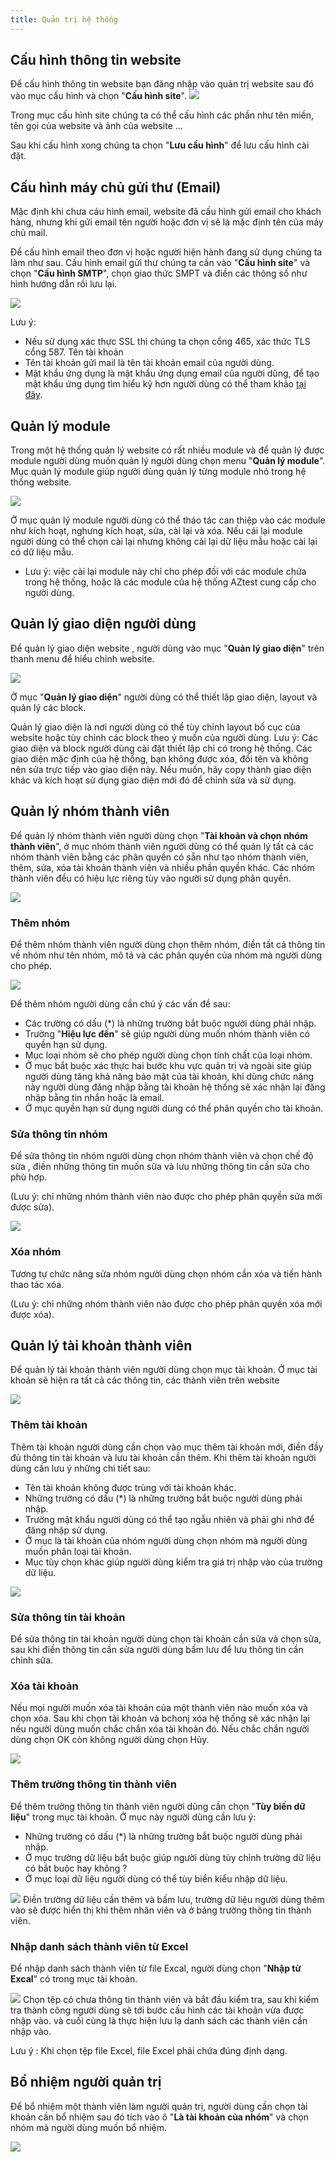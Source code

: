 ```yaml
---
title: Quản trị hệ thống
---
```


## Cấu hình thông tin website
Để cấu hình thông tin website bạn đăng nhập vào quản trị website sau đó vào mục cấu hình và chọn "**Cấu hình site**". 
![](images/system/cau_hinh_site.png)

Trong mục cấu hình site chúng ta có thể cấu hình các phần như tên miền, tên gọi của website và ảnh của website ... 

Sau khi cấu hình xong chúng ta chọn "**Lưu cấu hình**" để lưu cấu hình cài đặt.

## Cấu hình máy chủ gửi thư (Email)
Mặc định khi chưa cáu hình email, website đã cấu hình gửi email cho khách hàng, nhưng khi gửi email tên người hoặc đơn vị sẽ là mặc định tên của máy chủ mail.

Để  cấu hình email theo đơn vị hoặc người hiện hành đang sử dụng chúng ta làm như sau.
Cấu hình email gửi thư chúng ta cần vào "**Cấu hình site**" và chọn "**Cấu hình SMTP**", chọn giao thức SMPT và điền các thông số như hình hướng dẫn rồi lưu lại.

![](images/system/cau_hinh_email.png)

Lưu ý: 

* Nếu sử dụng xác thực SSL thì chúng ta chọn cổng 465, xác thức TLS cổng 587.
Tên tài khoản 
* Tên tài khoản gửi mail là tên tài khoản email của người dùng.
* Mật khẩu ứng dụng là mật khẩu ứng dụng email của người dùng, để tạo mật khẩu ứng dụng tìm hiểu kỹ hơn người dùng có thể tham khảo 
[tại đây](https://vsoft.com.vn/Blog/huong-dan-lay-mat-khau-ung-dung-mail-de-gui-mail-smtp-15.html).

## Quản lý module
Trong một hệ thống quản lý website có rất nhiều module và để quản lý được module người dùng muốn quản lý người dùng chọn menu "**Quản lý module**". Mục quản lý module giúp người dùng quản lý từng module nhỏ trong hệ thống website.

![](images/system/quan_ly_module.png)

Ở mục quản lý module người dùng có thể tháo tác can thiệp vào các module như kích hoạt, nghưng kích hoạt, sửa, cài lại và xóa.
Nếu cái lại module người dùng có thể chọn cài lại nhưng không cài lại dữ liệu mẫu hoặc cài lại có dữ liệu mẫu.

* Lưu ý: việc cài lại module này chỉ cho phép đối với các module chứa trong hệ thống, hoặc là các module của hệ thống AZtest cung cấp cho người dùng.

## Quản lý giao diện người dùng

Để quản lý giao diện website , người dùng vào mục "**Quản lý giao diện**" trên thanh menu để hiểu chỉnh website.

![](images/system/quan_ly_giao_dien.png)

Ở mục "**Quản lý giao diện**" người dùng có thể thiết lập giao diện, layout và quản lý các block.

Quản lý giao diện là nơi người dùng có thể tùy chỉnh layout bố cục của website hoặc tùy chỉnh các block theo ý muốn của người dùng.
Lưu ý: Các giao diện và block người dùng cài đặt thiết lập chỉ có trong hệ thống.
Các giao diện mặc định của hệ thống, bạn không được xóa, đổi tên và không nên sửa trực tiếp vào giao diện này. Nếu muốn, hãy copy thành giao diện khác và kích hoạt sử dụng giao diện mới đó để chỉnh sửa và sử dụng.

## Quản lý nhóm thành viên

Để quản lý nhóm thành viên người dùng chọn "**Tài khoản và chọn nhóm thành viên**", ở mục nhóm thành viên người dùng có thể quản lý tất cả các nhóm thành viên bằng các phân quyền có sẵn như tạo nhóm thành viên, thêm, sửa, xóa tài khoản thành viên và nhiều phần quyền khác. Các nhóm thành viên đều có hiệu lực riêng tùy vào người sử dụng phân quyền.

![](images/system/nhom_thanh_vien.png) 


### Thêm nhóm

Để thêm nhóm thành viên người dùng chọn thêm nhóm, điền tất cả thông tin về nhóm như tên nhóm, mô tả và các phân quyền của nhóm mà người dùng cho phép.

![](images/system/them_nhom_thanh_vien.png)

Để thêm nhóm người dùng cần chú ý các vấn đề sau:
* Các trường có dấu (*) là những trường bắt buộc người dùng phải nhập.
* Trường "**Hiệu lực đến**" sẽ giúp người dùng muốn nhóm thành viên có quyền hạn sử dụng.
* Mục loại nhóm sẽ cho phép người dùng chọn tính chất của loại nhóm.
* Ở mục bắt buộc xác thực hai bước khu vực quản trị và ngoài site giúp người dùng tăng khả năng bảo mật của tài khoản, khi dùng chức năng này người dùng đăng nhập bằng tài khoản hệ thống sẽ xác nhận lại đăng nhập bằng tin nhắn hoặc là email. 
* Ở mục quyền hạn sử dụng người dùng có thể phân quyền cho tài khoản.

### Sửa thông tin nhóm

Để sửa thông tin nhóm người dùng chọn nhóm thành viên và chọn chế độ sửa , điền những thông tin muốn sửa và lưu những thông tin cần sửa cho phù hợp.

(Lưu ý: chỉ những nhóm thành viên nào được cho phép phân quyền sửa mới được sửa).

![](images/system/sua_nhom.png)

### Xóa nhóm
Tương tự chức năng sửa nhóm người dùng chọn nhóm cần xóa và tiến hành thao tác xóa.

(Lưu ý: chỉ những nhóm thành viên nào được cho phép phân quyền xóa mới được xóa).


## Quản lý tài khoản thành viên

Để quản lý tài khoản thành viên người dùng chọn mục tài khoản. Ở mục tài khoản sẽ hiện ra tất cả các thông tin, các thành viên trên website

![](images/system/tai_khoan.png)

### Thêm tài khoản

Thêm tài khoản người dùng cần chọn vào mục thêm tài khoản mới, điền đầy đủ thông tin tài khoản và lưu tài khoản cần thêm. Khi thêm tài khoản người dùng cần lưu ý những chi tiết sau:

* Tên tài khoản không được trùng với tài khoản khác.
* Những trường có dấu (*) là những trường bắt buộc người dùng phải nhập.
* Trường mật khẩu người dùng có thể tạo ngẫu nhiên và phải ghi nhớ để đăng nhập sử dụng.
* Ở mục là tài khoản của nhóm người dùng chọn nhóm mà người dùng muốn phân loại tài khoản.
* Mục tùy chọn khác giúp người dùng kiểm tra giá trị nhập vào của trường dữ liệu.

![](images/system/them_tai_khoan.png)

### Sửa thông tin tài khoản

Để sửa thông tin tài khoản người dùng chọn tài khoản cần sửa và chọn sửa, sau khi điền thông tin cần sửa người dùng bấm lưu để lưu thông tin cần chỉnh sửa.

### Xóa tài khoản

Nếu mọi người muốn xóa tài khoản của một thành viên nào muốn xóa và chọn xóa.
Sau khi chọn tài khoản và bchonj xóa hệ thống sẽ xác nhận lại nếu người dùng muốn chắc chắn xóa tài khoản đó. Nếu chắc chắn người dùng chọn OK còn không người dùng chọn Hủy.

![](images/system/xac_nhan_xoa_tai_khoan.png)

### Thêm trường thông tin thành viên

Để thêm trường thông tin thành viên người dùng cần chọn "**Tùy biến dữ liệu**" trong mục tài khoản.
Ở mục này người dùng cần lưu ý:
*  Những trường có dấu (*) là những trường bắt buộc người dùng phải nhập.
* Ở mục trường dữ liệu bắt buộc giúp người dùng tùy chỉnh trường dữ liệu có bắt buộc hay không ?
* Ở mục loại dữ liệu người dùng có thể tùy biển kiểu nhập dữ liệu.

![](images/system/them_truong_du_lieu.png)
Điền trường dữ liệu cần thêm và bấm lưu, trường dữ liệu người dùng thêm vào sẽ được hiển thị khi thêm nhân viên và ở bảng trường thông tin thành viên.

### Nhập danh sách thành viên từ Excel

Để nhập danh sách thành viên từ file Excal, người dùng chọn "**Nhập từ Excal**" có trong mục tài khoản.

![](images/system/nhap_file_excel.png)
Chọn tệp có chưa thông tin thành viên và bắt đầu kiểm tra, sau khi kiểm tra thành công người dùng sẽ tới bước cấu hình các tài khoản vừa được nhập vào. và cuối cùng là thực hiện lưu lạ danh sách các thành viên cần nhập vào.

Lưu ý : Khi chọn tệp file Excel, file Excel phải chứa đúng định dạng. 
## Bổ nhiệm người quản trị

Để bổ nhiệm một thành viên làm người quản trị, người dùng cần chọn tài khoản cần bổ nhiệm sau đó tích vào ô "**Là tài khoản của nhóm**" và chọn nhóm mà người dùng muốn bổ nhiệm.

![](images/system/bo_nhiem.png)

